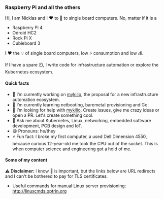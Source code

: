 ### Raspberry Pi and all the others

Hi, I am Nicklas and I :heart: to 🚀 to single board computers. No, matter if it is a 

- Raspberry Pi 4
- Odroid HC2
- Rock Pi X
- Cubieboard 3

I :heart: the 💡 of single board computers, low ⚡ consumption and low 💰.

If I have a spare ⏲️, I write code for infrastructure automation or explore the Kubernetes ecosystem.

#### Quick facts

- 🔭 I’m currently working on [mykilio][mykilio], the proposal for a new infrastructure automation ecosystem.
- 🌱 I’m currently learning netbooting, baremetal provisioning and Go.
- 🤔 I’m looking for help with [mykilio][mykilio]. Create issues, give me crazy ideas or open a PR. Let's create something cool.
- 💬 Ask me about Kubernetes, Linux, networking, embedded software development, PCB design and IoT.
- 😄 Pronouns: he/they
- ⚡ Fun fact: I broke my first computer, a used Dell Dimension 4550, because curious 12-year-old me took the CPU out of the socket. This is when computer science and engineering got a hold of me.

#### Some of my content

**⚠️ Disclaimer:** I know 🔑 is important, but the links below are URL redirects and I can't be bothered to pay for TLS certificates.

- Useful commands for manual Linux server provisioning: http://linuxcmds.optrin.org

[mykilio]: https://mykil.io
